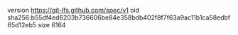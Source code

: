 version https://git-lfs.github.com/spec/v1
oid sha256:b55df4ed6203b736606be84e358bdb402f8f7f63a9ac11b1ca58edbf65d12eb5
size 6164
